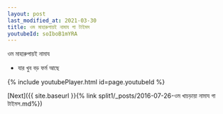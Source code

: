 ```yaml
---
layout: post
last_modified_at: 2021-03-30
title: ওম মাহারুপায়ই নামায গা টাইমস
youtubeId: soIboB1mYRA
---
```

 
 
 ওম মাহারুপায়ই নামায  
 
 -  যার খুব বড় ফর্ম আছে 
 
  
 
  
 
 
 
 
 
 


{% include youtubePlayer.html id=page.youtubeId %}
 
[Next]({{ site.baseurl }}{% link  split1/_posts/2016-07-26-ওম খাচড়ায়া নামায গা টাইমস.md%})
 
